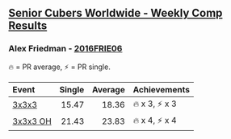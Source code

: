 <style>table {white-space: nowrap;}</style>

## [Senior Cubers Worldwide - Weekly Comp Results](/scw-comp/results/)
### Alex Friedman - [2016FRIE06](https://www.worldcubeassociation.org/persons/2016FRIE06)

🔥 = PR average, ⚡ = PR single.

| Event | Single | Average | Achievements|
| :-- | --: | --: | :-- |
| [3x3x3](333.md) | 15.47 | 18.36 | 🔥 x 3, ⚡ x 3 |
| [3x3x3 OH](333oh.md) | 21.43 | 23.83 | 🔥 x 4, ⚡ x 4 |

<!-- Global site tag (gtag.js) - Google Analytics -->
<script async src="https://www.googletagmanager.com/gtag/js?id=UA-86348435-3"></script>
<script>window.dataLayer = window.dataLayer || []; function gtag() {dataLayer.push(arguments);} gtag('js', new Date()); gtag('config', 'UA-86348435-3');</script>
